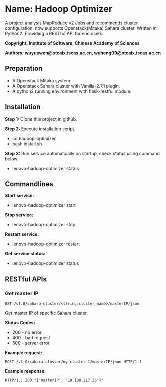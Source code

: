 # Name: Hadoop Optimizer
A project analysis MapReduce v2 Jobs and recommends cluster configuration, now supports Openstack(Mitaka) Sahara cluster. Written in Python2. Providing a RESTful API for end users.

**Copyright: Institute of Software, Chinese Academy of Sciences**

**Authors: wuyuewen@otcaix.iscas.ac.cn, wuheng09@otcaix.iscas.ac.cn**

## Preparation

- A Openstack Mitaka system.
- A Openstack Sahara cluster with Vanilla-2.7.1 plugin.
- A python2 running environment with flask-restful module.

## Installation

**Step 1:** Clone this project in github.

**Step 2:** Execute installation script.
- cd hadoop-optimizer
- bash install.sh

**Step 3:** Run service automatically on startup, check status using command below.
- lenovo-hadoop-optimizer status

## Commandlines

**Start service:**
- lenovo-hadoop-optimizer start

**Stop service:**
- lenovo-hadoop-optimizer stop

**Restart service:**
- lenovo-hadoop-optimizer restart

**Get service status:**
- lenovo-hadoop-optimizer status

## RESTful APIs
### Get master IP

```GET /v1.0/sahara-cluster/<string:cluster_name>/masterIP/json```

Get master IP of specific Sahara cluster.

**Status Codes:**

- 200 - no error
- 400 - bad request
- 500 - server error

**Example request:**
```
POST /v1.0/sahara-cluster/my-cluster-1/masterIP/json HTTP/1.1
```

**Example response:**

```
HTTP/1.1 200 "{'masterIP': '10.100.217.36'}"
```
